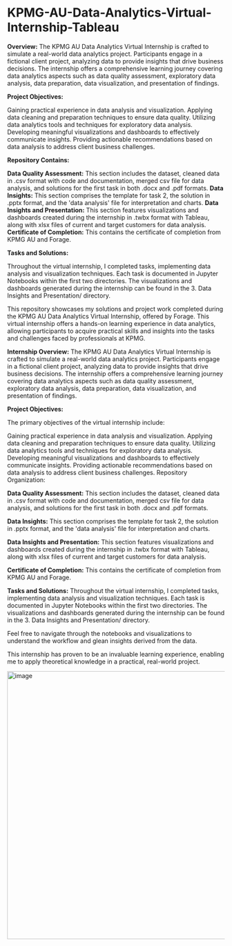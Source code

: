 # KPMG-AU-Data-Analytics-Virtual-Internship-Tableau

**Overview:**
The KPMG AU Data Analytics Virtual Internship is crafted to simulate a real-world data analytics project. Participants engage in a fictional client project, analyzing data to provide insights that drive business decisions. The internship offers a comprehensive learning journey covering data analytics aspects such as data quality assessment, exploratory data analysis, data preparation, data visualization, and presentation of findings.

**Project Objectives:**

Gaining practical experience in data analysis and visualization.
Applying data cleaning and preparation techniques to ensure data quality.
Utilizing data analytics tools and techniques for exploratory data analysis.
Developing meaningful visualizations and dashboards to effectively communicate insights.
Providing actionable recommendations based on data analysis to address client business challenges.

**Repository Contains:**

**Data Quality Assessment:** This section includes the dataset, cleaned data in .csv format with code and documentation, merged csv file for data analysis, and solutions for the first task in both .docx and .pdf formats. 
**Data Insights:** This section comprises the template for task 2, the solution in .pptx format, and the 'data analysis' file for interpretation and charts. 
**Data Insights and Presentation:** This section features visualizations and dashboards created during the internship in .twbx format with Tableau, along with xlsx files of current and target customers for data analysis. 
**Certificate of Completion:** This contains the certificate of completion from KPMG AU and Forage.

**Tasks and Solutions:**

Throughout the virtual internship, I completed tasks, implementing data analysis and visualization techniques. Each task is documented in Jupyter Notebooks within the first two directories. The visualizations and dashboards generated during the internship can be found in the 3. Data Insights and Presentation/ directory.


This repository showcases my solutions and project work completed during the KPMG AU Data Analytics Virtual Internship, offered by Forage. This virtual internship offers a hands-on learning experience in data analytics, allowing participants to acquire practical skills and insights into the tasks and challenges faced by professionals at KPMG.

**Internship Overview:**
The KPMG AU Data Analytics Virtual Internship is crafted to simulate a real-world data analytics project. Participants engage in a fictional client project, analyzing data to provide insights that drive business decisions. The internship offers a comprehensive learning journey covering data analytics aspects such as data quality assessment, exploratory data analysis, data preparation, data visualization, and presentation of findings.

**Project Objectives:**

The primary objectives of the virtual internship include:

Gaining practical experience in data analysis and visualization.
Applying data cleaning and preparation techniques to ensure data quality.
Utilizing data analytics tools and techniques for exploratory data analysis.
Developing meaningful visualizations and dashboards to effectively communicate insights.
Providing actionable recommendations based on data analysis to address client business challenges.
Repository Organization:

**Data Quality Assessment:** This section includes the dataset, cleaned data in .csv format with code and documentation, merged csv file for data analysis, and solutions for the first task in both .docx and .pdf formats.

**Data Insights:** This section comprises the template for task 2, the solution in .pptx format, and the 'data analysis' file for interpretation and charts.

**Data Insights and Presentation:** This section features visualizations and dashboards created during the internship in .twbx format with Tableau, along with xlsx files of current and target customers for data analysis.

**Certificate of Completion:** This contains the certificate of completion from KPMG AU and Forage.

**Tasks and Solutions:**
Throughout the virtual internship, I completed tasks, implementing data analysis and visualization techniques. Each task is documented in Jupyter Notebooks within the first two directories. The visualizations and dashboards generated during the internship can be found in the 3. Data Insights and Presentation/ directory.

Feel free to navigate through the notebooks and visualizations to understand the workflow and glean insights derived from the data.

This internship has proven to be an invaluable learning experience, enabling me to apply theoretical knowledge in a practical, real-world project.

<img width="621" alt="image" src="https://github.com/ukala19/KPMG-AU-Data-Analytics-Virtual-Internship-Tableau/assets/123114008/2b19106d-ffa2-4c2b-b1a9-1a5477cfab03">


